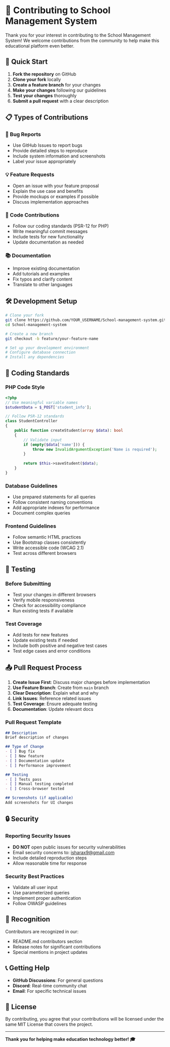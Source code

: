 # 🤝 Contributing to School Management System

Thank you for your interest in contributing to the School Management System! We welcome contributions from the community to help make this educational platform even better.

## 🚀 Quick Start

1. **Fork the repository** on GitHub
2. **Clone your fork** locally
3. **Create a feature branch** for your changes
4. **Make your changes** following our guidelines
5. **Test your changes** thoroughly
6. **Submit a pull request** with a clear description

## 📋 Types of Contributions

### 🐛 Bug Reports
- Use GitHub Issues to report bugs
- Provide detailed steps to reproduce
- Include system information and screenshots
- Label your issue appropriately

### 💡 Feature Requests
- Open an issue with your feature proposal
- Explain the use case and benefits
- Provide mockups or examples if possible
- Discuss implementation approaches

### 🔧 Code Contributions
- Follow our coding standards (PSR-12 for PHP)
- Write meaningful commit messages
- Include tests for new functionality
- Update documentation as needed

### 📚 Documentation
- Improve existing documentation
- Add tutorials and examples
- Fix typos and clarify content
- Translate to other languages

## 🛠️ Development Setup

```bash
# Clone your fork
git clone https://github.com/YOUR_USERNAME/School-management-system.git
cd School-management-system

# Create a new branch
git checkout -b feature/your-feature-name

# Set up your development environment
# Configure database connection
# Install any dependencies
```

## 📝 Coding Standards

### PHP Code Style
```php
<?php
// Use meaningful variable names
$studentData = $_POST['student_info'];

// Follow PSR-12 standards
class StudentController 
{
    public function createStudent(array $data): bool
    {
        // Validate input
        if (empty($data['name'])) {
            throw new InvalidArgumentException('Name is required');
        }
        
        return $this->saveStudent($data);
    }
}
```

### Database Guidelines
- Use prepared statements for all queries
- Follow consistent naming conventions
- Add appropriate indexes for performance
- Document complex queries

### Frontend Guidelines
- Follow semantic HTML practices
- Use Bootstrap classes consistently
- Write accessible code (WCAG 2.1)
- Test across different browsers

## 🧪 Testing

### Before Submitting
- Test your changes in different browsers
- Verify mobile responsiveness
- Check for accessibility compliance
- Run existing tests if available

### Test Coverage
- Add tests for new features
- Update existing tests if needed
- Include both positive and negative test cases
- Test edge cases and error conditions

## 📤 Pull Request Process

1. **Create Issue First**: Discuss major changes before implementation
2. **Use Feature Branch**: Create from `main` branch
3. **Clear Description**: Explain what and why
4. **Link Issues**: Reference related issues
5. **Test Coverage**: Ensure adequate testing
6. **Documentation**: Update relevant docs

### Pull Request Template
```markdown
## Description
Brief description of changes

## Type of Change
- [ ] Bug fix
- [ ] New feature
- [ ] Documentation update
- [ ] Performance improvement

## Testing
- [ ] Tests pass
- [ ] Manual testing completed
- [ ] Cross-browser tested

## Screenshots (if applicable)
Add screenshots for UI changes
```

## 🔒 Security

### Reporting Security Issues
- **DO NOT** open public issues for security vulnerabilities
- Email security concerns to: isharax9@gmail.com
- Include detailed reproduction steps
- Allow reasonable time for response

### Security Best Practices
- Validate all user input
- Use parameterized queries
- Implement proper authentication
- Follow OWASP guidelines

## 🌟 Recognition

Contributors are recognized in our:
- README.md contributors section
- Release notes for significant contributions
- Special mentions in project updates

## 📞 Getting Help

- **GitHub Discussions**: For general questions
- **Discord**: Real-time community chat
- **Email**: For specific technical issues

## 📄 License

By contributing, you agree that your contributions will be licensed under the same MIT License that covers the project.

---

**Thank you for helping make education technology better! 🎓**